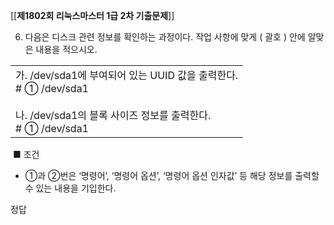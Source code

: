 [[__제1802회 리눅스마스터 1급 2차 기출문제__]]

6. 다음은 디스크 관련 정보를 확인하는 과정이다. 작업 사항에 맞게 ( 괄호 ) 안에 알맞은 내용을 적으시오.

|   |
|---|
|가. /dev/sda1에 부여되어 있는 UUID 값을 출력한다.  <br># ① /dev/sda1  <br>  <br>나. /dev/sda1의 블록 사이즈 정보를 출력한다.  <br># ① /dev/sda1|

 ■ 조건  
- ①과 ②번은 ‘명령어’, ‘명령어 옵션’, ‘명령어 옵션 인자값’ 등 해당 정보를 출력할 수 있는 내용을 기입한다.

정답